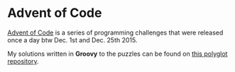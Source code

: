 # Advent of Code

[Advent of Code](http://adventofcode.com/) is a series of programming challenges that were released once a day btw Dec. 1st and Dec. 25th 2015.

My solutions written in **Groovy** to the puzzles can be found on [this polyglot repository](https://github.com/ChrisPenner/Advent-Of-Code-Polyglot/tree/master/groovy).
